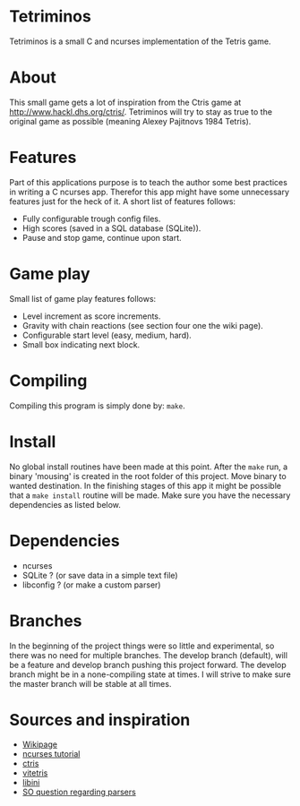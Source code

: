 Tetriminos
==========
Tetriminos is a small C and ncurses implementation of the Tetris game.


About
=====
This small game gets a lot of inspiration from the Ctris game at http://www.hackl.dhs.org/ctris/.
Tetriminos will try to stay as true to the original game as possible (meaning Alexey Pajitnovs 1984 Tetris).


Features
========
Part of this applications purpose is to teach the author some best practices in writing a C ncurses app. Therefor this app might have some unnecessary features just for the heck of it.
A short list of features follows:
  * Fully configurable trough config files.
  * High scores (saved in a SQL database (SQLite)).
  * Pause and stop game, continue upon start.


Game play
=========
Small list of game play features follows:
  * Level increment as score increments.
  * Gravity with chain reactions (see section four one the wiki page).
  * Configurable start level (easy, medium, hard).
  * Small box indicating next block.


Compiling
=========
Compiling this program is simply done by: `make`.


Install
==========
No global install routines have been made at this point. After the `make` run, a binary 'mousing' is created in the root folder of this project. Move binary to wanted destination.
In the finishing stages of this app it might be possible that a `make install` routine will be made.
Make sure you have the necessary dependencies as listed below.


Dependencies
============
  * ncurses
  * SQLite ? (or save data in a simple text file)
  * libconfig ? (or make a custom parser)


Branches
========
In the beginning of the project things were so little and experimental, so there was no need for multiple branches.
The develop branch (default), will be a feature and develop branch pushing this project forward. The develop branch might be in a none-compiling state at times.
I will strive to make sure the master branch will be stable at all times.


Sources and inspiration
=======================
  * [Wikipage](https://en.wikipedia.org/wiki/Tetris)
  * [ncurses tutorial](http://www.tldp.org/HOWTO/NCURSES-Programming-HOWTO/windows.html)
  * [ctris](http://www.hackl.dhs.org/ctris/)
  * [vitetris](http://www.victornils.net/tetris)
  * [libini](http://sourceforge.net/projects/libini/)
  * [SO question regarding parsers](http://stackoverflow.com/questions/1417765/parse-config-file-in-c-c)
